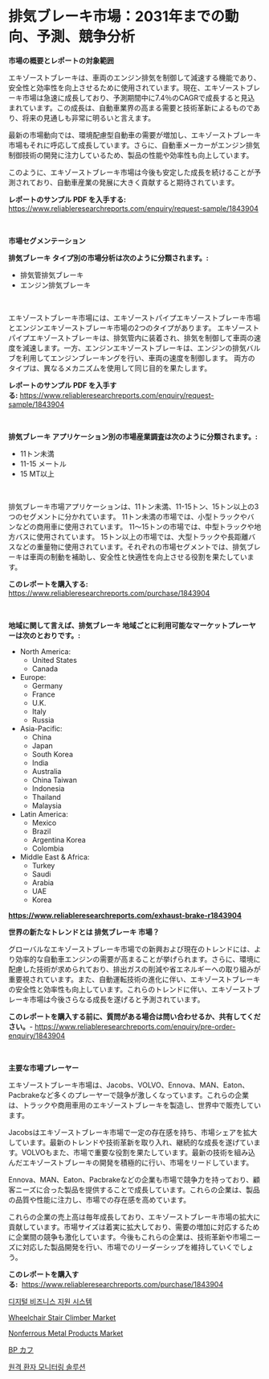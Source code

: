 <p><h1>排気ブレーキ市場：2031年までの動向、予測、競争分析</h1></p><p><strong>市場の概要とレポートの対象範囲</strong></p>
<p><p>エキゾーストブレーキは、車両のエンジン排気を制御して減速する機能であり、安全性と効率性を向上させるために使用されています。現在、エキゾーストブレーキ市場は急速に成長しており、予測期間中に7.4％のCAGRで成長すると見込まれています。この成長は、自動車業界の高まる需要と技術革新によるものであり、将来の見通しも非常に明るいと言えます。</p><p>最新の市場動向では、環境配慮型自動車の需要が増加し、エキゾーストブレーキ市場もそれに呼応して成長しています。さらに、自動車メーカーがエンジン排気制御技術の開発に注力しているため、製品の性能や効率性も向上しています。</p><p>このように、エキゾーストブレーキ市場は今後も安定した成長を続けることが予測されており、自動車産業の発展に大きく貢献すると期待されています。</p></p>
<p><strong>レポートのサンプル PDF を入手する:</strong> <a href="https://www.reliableresearchreports.com/enquiry/request-sample/1843904">https://www.reliableresearchreports.com/enquiry/request-sample/1843904</a></p>
<p>&nbsp;</p>
<p><strong>市場セグメンテーション</strong></p>
<p><strong>排気ブレーキ タイプ別の市場分析は次のように分類されます。:</strong></p>
<p><ul><li>排気管排気ブレーキ</li><li>エンジン排気ブレーキ</li></ul></p>
<p>&nbsp;</p>
<p><p>エキゾーストブレーキ市場には、エキゾーストパイプエキゾーストブレーキ市場とエンジンエキゾーストブレーキ市場の2つのタイプがあります。 エキゾーストパイプエキゾーストブレーキは、排気管内に装着され、排気を制御して車両の速度を減速します。一方、エンジンエキゾーストブレーキは、エンジンの排気バルブを利用してエンジンブレーキングを行い、車両の速度を制御します。 両方のタイプは、異なるメカニズムを使用して同じ目的を果たします。</p></p>
<p><strong>レポートのサンプル PDF を入手する:</strong>&nbsp;<a href="https://www.reliableresearchreports.com/enquiry/request-sample/1843904">https://www.reliableresearchreports.com/enquiry/request-sample/1843904</a></p>
<p>&nbsp;</p>
<p><strong> 排気ブレーキ アプリケーション別の市場産業調査は次のように分類されます。:</strong></p>
<p><ul><li>11トン未満</li><li>11-15 メートル</li><li>15 MT以上</li></ul></p>
<p>&nbsp;</p>
<p><p>排気ブレーキ市場アプリケーションは、11トン未満、11-15トン、15トン以上の3つのセグメントに分かれています。 11トン未満の市場では、小型トラックやバンなどの商用車に使用されています。 11〜15トンの市場では、中型トラックや地方バスに使用されています。 15トン以上の市場では、大型トラックや長距離バスなどの重量物に使用されています。それぞれの市場セグメントでは、排気ブレーキは車両の制動を補助し、安全性と快適性を向上させる役割を果たしています。</p></p>
<p><strong>このレポートを購入する:</strong>&nbsp; <a href="https://www.reliableresearchreports.com/purchase/1843904">https://www.reliableresearchreports.com/purchase/1843904</a></p>
<p>&nbsp;</p>
<p><strong>地域に関して言えば、排気ブレーキ 地域ごとに利用可能なマーケットプレーヤーは次のとおりです。:</strong></p>
<p><ul>
    <li>
        North America:
        <ul>
            <li>United States</li>
            <li>Canada</li>
        </ul>
    </li>
    <li>
        Europe:
        <ul>
            <li>Germany</li>
            <li>France</li>
            <li>U.K.</li>
            <li>Italy</li>
            <li>Russia</li>
        </ul>
    </li>
    <li>
        Asia-Pacific:
        <ul>
            <li>China</li>
            <li>Japan</li>
            <li>South Korea</li>
            <li>India</li>
            <li>Australia</li>
            <li>China Taiwan</li>
            <li>Indonesia</li>
            <li>Thailand</li>
            <li>Malaysia</li>
        </ul>
    </li>
    <li>
        Latin America:
        <ul>
            <li>Mexico</li>
            <li>Brazil</li>
            <li>Argentina Korea</li>
            <li>Colombia</li>
        </ul>
    </li>
    <li>
        Middle East & Africa:
        <ul>
            <li>Turkey</li>
            <li>Saudi</li>
            <li>Arabia</li>
            <li>UAE</li>
            <li>Korea</li>
        </ul>
    </li>
    </ul></p>
<p><strong><a href="https://www.reliableresearchreports.com/exhaust-brake-r1843904">https://www.reliableresearchreports.com/exhaust-brake-r1843904</a></strong>&nbsp;</p>
<p><strong>世界の新たなトレンドとは 排気ブレーキ 市場？</strong></p>
<p><p>グローバルなエキゾーストブレーキ市場での新興および現在のトレンドには、より効率的な自動車エンジンの需要が高まることが挙げられます。さらに、環境に配慮した技術が求められており、排出ガスの削減や省エネルギーへの取り組みが重要視されています。また、自動運転技術の進化に伴い、エキゾーストブレーキの安全性と効率性も向上しています。これらのトレンドに伴い、エキゾーストブレーキ市場は今後さらなる成長を遂げると予測されています。</p></p>
<p><strong>このレポートを購入する前に、質問がある場合は問い合わせるか、共有してください。</strong>- <a href="https://www.reliableresearchreports.com/enquiry/pre-order-enquiry/1843904">https://www.reliableresearchreports.com/enquiry/pre-order-enquiry/1843904</a></p>
<p>&nbsp;</p>
<p><strong>主要な市場プレーヤー</strong></p>
<p><p>エキゾーストブレーキ市場は、Jacobs、VOLVO、Ennova、MAN、Eaton、Pacbrakeなど多くのプレーヤーで競争が激しくなっています。これらの企業は、トラックや商用車用のエキゾーストブレーキを製造し、世界中で販売しています。</p><p>Jacobsはエキゾーストブレーキ市場で一定の存在感を持ち、市場シェアを拡大しています。最新のトレンドや技術革新を取り入れ、継続的な成長を遂げています。VOLVOもまた、市場で重要な役割を果たしています。最新の技術を組み込んだエキゾーストブレーキの開発を積極的に行い、市場をリードしています。</p><p>Ennova、MAN、Eaton、Pacbrakeなどの企業も市場で競争力を持っており、顧客ニーズに合った製品を提供することで成長しています。これらの企業は、製品の品質や性能に注力し、市場での存在感を高めています。</p><p>これらの企業の売上高は毎年成長しており、エキゾーストブレーキ市場の拡大に貢献しています。市場サイズは着実に拡大しており、需要の増加に対応するために企業間の競争も激化しています。今後もこれらの企業は、技術革新や市場ニーズに対応した製品開発を行い、市場でのリーダーシップを維持していくでしょう。</p></p>
<p><strong>このレポートを購入する:</strong>&nbsp;&nbsp;<a href="https://www.reliableresearchreports.com/purchase/1843904">https://www.reliableresearchreports.com/purchase/1843904</a></p>
<p><p><a href="https://github.com/Maeennan456456/Market-Research-Report-List-1/blob/main/553599120733.md">디지털 비즈니스 지원 시스템</a></p><p><a href="https://github.com/lylyparadise/Market-Research-Report-List-2/blob/main/wheelchair-stair-climber-market.md">Wheelchair Stair Climber Market</a></p><p><a href="https://issuu.com/reportprime-2/docs/nonferrous-metal-products-market-size-2030.pptx">Nonferrous Metal Products Market</a></p><p><a href="https://github.com/NashBeahan2023/Market-Research-Report-List-1/blob/main/119210622612.md">BP カフ</a></p><p><a href="https://github.com/vsap75a286l/Market-Research-Report-List-1/blob/main/786121720732.md">원격 환자 모니터링 솔루션</a></p></p>